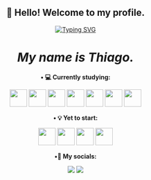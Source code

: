 <div align="center">
  <center><h2>🤝 Hello! Welcome to my profile.</h2></center>
</div>

<p align="center">
<a href="https://git.io/typing-svg"><img src="https://readme-typing-svg.demolab.com?font=Fira+Code&duration=7000&pause=1000&color=2FF744&background=AEFF9600&center=true&multiline=true&random=false&width=600&height=80&lines=%22A+person+who+thinks+all+the+time;has+nothing+to+think+about+except+thoughts.%22;Alan+Watts" alt="Typing SVG" /></a>
</p>

<div align="center">
 <h1><i>My name is Thiago.</i></h1>
</div>

<p align="center">
<b>&#x2022; 💻 Currently studying:</b>
</p>
<p align="center">
  <img loading="lazy" src="https://cdn.jsdelivr.net/gh/devicons/devicon@latest/icons/react/react-original.svg" width="40" height="40" />
  <img loading="lazy" src="https://cdn.jsdelivr.net/gh/devicons/devicon@latest/icons/kotlin/kotlin-original.svg" width="40" height="40"/>
  <img loading="lazy" src="https://cdn.jsdelivr.net/gh/devicons/devicon@latest/icons/ktor/ktor-original.svg" width="40" height="40"/>
  <img loading="lazy" src="https://cdn.jsdelivr.net/gh/devicons/devicon@latest/icons/java/java-original.svg" width="40" height="40"/>
  <img loading="lazy" src="https://cdn.jsdelivr.net/gh/devicons/devicon@latest/icons/javascript/javascript-original.svg" width="40" height="40"/>
  <img loading="lazy" src="https://cdn.jsdelivr.net/gh/devicons/devicon@latest/icons/lua/lua-original.svg" width="40" height="40"/>
  <img loading="lazy" src="https://cdn.jsdelivr.net/gh/devicons/devicon@latest/icons/mysql/mysql-original.svg" width="40" height="40"/>
</p>

<p align="center">
  <b>&#x2022; 💡 Yet to start:</b>
</p>
<p align="center">
  <img loading="lazy" src="https://cdn.jsdelivr.net/gh/devicons/devicon@latest/icons/python/python-original.svg" width="40" height="40"/>
  <img loading="lazy" src="https://cdn.jsdelivr.net/gh/devicons/devicon@latest/icons/cloudflare/cloudflare-original.svg" width="40" height="40"/>
  <img loading="lazy" src="https://cdn.jsdelivr.net/gh/devicons/devicon@latest/icons/amazonwebservices/amazonwebservices-original-wordmark.svg" width="40" height="40"/>
  <img loading="lazy" src="https://cdn.jsdelivr.net/gh/devicons/devicon@latest/icons/firebase/firebase-original.svg" width="40" height="40"/>
</p>

<p align="center">
<b>&#x2022;📮 My socials:</b>
</p>
<p align="center">
<a href="https://www.youtube.com/@tuiaguinAKAtrist" target="_blank"><img loading="lazy" src="https://img.shields.io/badge/YouTube-FF0000?style=for-the-badge&logo=youtube&logoColor=white" target="_blank"></a>
<a href="https://open.spotify.com/user/212higp3nq23xbgtzlmofv2yy" target="_blank"><img loading="lazy" src="https://img.shields.io/badge/Spotify-1ED760?&style=for-the-badge&logo=spotify&logoColor=white" target="_blank"></a>
</p>
          
          
  


